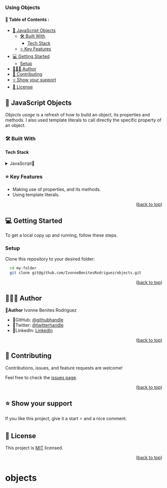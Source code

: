 ### Using Objects 
#### 📗 Table of Contents : 

- [📖 JavaScript Objects ](#-javascript-objects-)
  - [🛠 Built With ](#-built-with-)
    - [Tech Stack ](#tech-stack-)
  - [⭐️ Key Features ](#️-key-features-)
- [💻 Getting Started ](#-getting-started-)
  - [Setup](#setup)
- [👩🏽‍💻 Author ](#-author-)
- [🤝 Contributing ](#-contributing-)
- [⭐️ Show your support ](#️-show-your-support-)
- [📝 License ](#-license-)

<!-- PROJECT DESCRIPTION -->

## 📖 JavaScript Objects <a name="about-project"></a>
*Objects usage* is a refresh of how to build an object, its properties and methods.
I also used template literals to call directly the specific property of an object.
<br/>

### 🛠 Built With <a name="built-with"></a>

#### Tech Stack <a name="tech-stack"></a>

<details>
<summary>JavaScript🌷</summary>
  <ul>
    <li><a href="https://developer.mozilla.org/en-US/docs/Web/JavaScript">JS vanilla🌷</a></li>
  </ul>
  </details>


### ⭐️ Key Features <a name="key-features"></a>
-  Making use of properties, and its methods.
-  Using template literals.

<p align="right">(<a href="#readme-top">back to top</a>)</p>

## 💻 Getting Started <a name="getting-started"></a>

To get a local copy up and running, follow these steps.

###  Setup

Clone this repository to your desired folder:


```sh
  cd my-folder
  git clone git@github.com/IvonneBenitesRodriguez/objects.git
```

<p align="right">(<a href="#readme-top">back to top</a>)</p>

## 👩🏽‍💻 Author <a name="author"></a>

🌸**Author** Ivonne Benites Rodriguez <br/>

- 🌷GitHub: [@githubhandle](https://github.com/IvonneBenitesRodriguez)
- 🌷Twitter: [@twitterhandle](https://twitter.com/IvonneBenitesR)
- 🌷LinkedIn: [LinkedIn](https://www.linkedin.com/in/ivonnebenites/)
  

<p align="right">(<a href="#readme-top">back to top</a>)</p>

## 🤝 Contributing <a name="contributing"></a>

Contributions, issues, and feature requests are welcome!

Feel free to check the [issues page](../../issues/).

<p align="right">(<a href="#readme-top">back to top</a>)</p>

## ⭐️ Show your support <a name="support"></a>

If you like this project, give it a start ⭐️ and a nice comment.

## 📝 License <a name="license"></a>

This project is [MIT](./LICENSE) licensed.

<p align="right">(<a href="#readme-top">back to top</a>)</p>

# objects
